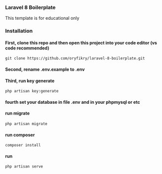 ### Laravel 8 Boilerplate

This template is for educational only

### Installation

#### First, clone this repo and then open this project into your code editor (vs code recommended) 

```
git clone https://github.com/oryfikry/laravel-8-boilerplate.git
```
#### Second, rename .env.example to .env

#### Third, run key generate
```
php artisan key:generate
```
#### fourth set your database in file .env and in your phpmysql or etc

#### run migrate
```
php artisan migrate
```
#### run composer
```
composer install
```
#### run 
```
php artisan serve
```
